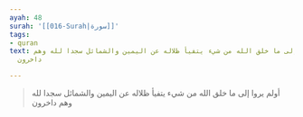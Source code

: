 ```yaml
---
ayah: 48
surah: '[[016-Surah|سورة]]'
tags:
- quran
text: أولم يروا إلى ما خلق الله من شيء يتفيأ ظلاله عن اليمين والشمائل سجدا لله وهم
  داخرون

---
```

> أولم يروا إلى ما خلق الله من شيء يتفيأ ظلاله عن اليمين والشمائل سجدا لله وهم داخرون
